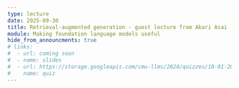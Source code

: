 ```yaml
---
type: lecture
date: 2025-09-30
title: Retrieval-augmented generation - guest lecture from Akari Asai
module: Making foundation language models useful
hide_from_announcments: true
# links: 
#  - url: coming soon
#  - name: slides
#  - url: https://storage.googleapis.com/cmu-llms/2024/quizzes/10-01-2024.pdf
#    name: quiz
---
```

<!-- **Suggested Readings:** -->
<!-- - [Readings 1](coming_soon) -->
<!-- - [Readings 2](coming_soon) -->
